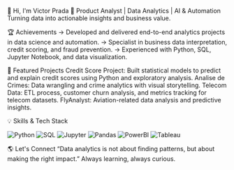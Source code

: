 👋 Hi, I'm Victor Prada
🚀 Product Analyst | Data Analytics | AI & Automation
Turning data into actionable insights and business value.

🏆 Achievements
-> Developed and delivered end-to-end analytics projects in data science and automation.
-> Specialist in business data interpretation, credit scoring, and fraud prevention.
-> Experienced with Python, SQL, Jupyter Notebook, and data visualization.

📌 Featured Projects
Credit Score Project: Built statistical models to predict and explain credit scores using Python and exploratory analysis.
Analise de Crimes: Data wrangling and crime analytics with visual storytelling.
Telecom Data: ETL process, customer churn analysis, and metrics tracking for telecom datasets.
FlyAnalyst: Aviation-related data analysis and predictive insights.

💡 Skills & Tech Stack

![Python](https://img.shields.io/badge/Python-3776AB?style=for-the-badge&logo=python)
![SQL](https://img.shields.io/badge/SQL-0773C1?style=for-the-badge&logo=postgresql)
![Jupyter](https://img.shields.io/badge/Jupyter-F3631D?style=for-the-badge&logo=jupyter)
![Pandas](https://img.shields.io/badge/Pandas-150458?style=for-the-badge&logo=pandas)
![PowerBI](https://img.shields.io/badge/PowerBI-F7B93E?style=for-the-badge&logo=powerbi)
![Tableau](https://img.shields.io/badge/Tableau-F1E846?style=for-the-badge&logo=tableau)


🌎 Let's Connect
“Data analytics is not about finding patterns, but about making the right impact.”
Always learning, always curious.
